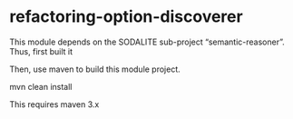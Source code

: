 # refactoring-option-discoverer
This module depends on the SODALITE sub-project “semantic-reasoner”. Thus, first built it 

Then, use maven to build this module project.

mvn clean install 

This requires maven 3.x

